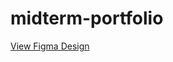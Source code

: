 # midterm-portfolio
[View Figma Design](https://www.figma.com/design/ED7GBRAc0AxRmRNR8MDYeY/Portfolio-Website-Mockup?node-id=0-1&t=OtiafjzbgrMx8GJH-1)
